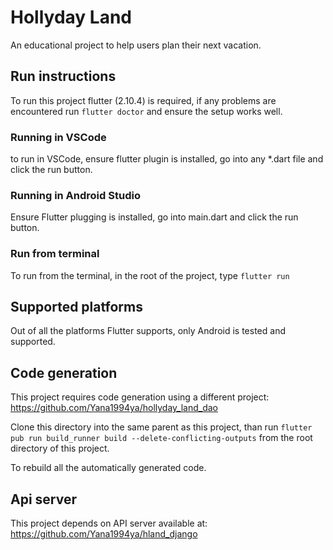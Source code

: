 # Hollyday Land

An educational project to help users plan their next vacation.

## Run instructions

To run this project flutter (2.10.4) is required, if any problems are encountered run
`flutter doctor` and ensure the setup works well.

### Running in VSCode

to run in VSCode, ensure flutter plugin is installed, go into any *.dart file and click the run
button.

### Running in Android Studio

Ensure Flutter plugging is installed, go into main.dart and click the run button.

### Run from terminal

To run from the terminal, in the root of the project, type `flutter run`

## Supported platforms

Out of all the platforms Flutter supports, only Android is tested and supported.

## Code generation

This project requires code generation using a different project:
https://github.com/Yana1994ya/hollyday_land_dao

Clone this directory into the same parent as this project, than run
`flutter pub run build_runner build --delete-conflicting-outputs`
from the root directory of this project.

To rebuild all the automatically generated code.

## Api server

This project depends on API server available at:
https://github.com/Yana1994ya/hland_django
